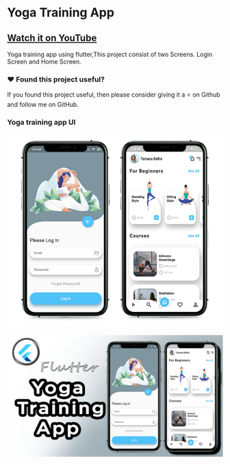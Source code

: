 # Yoga Training App

## [Watch it on YouTube](https://www.youtube.com/watch?v=FV3vwBSYUNE&t=808s)


Yoga training app using flutter,This project consist of two Screens. Login Screen and Home Screen.

### :heart: Found this project useful?

If you found this project useful, then please consider giving it a :star: on Github and follow me on GitHub.

<!-- <a href="https://www.buymeacoffee.com/iamsayuj"><img src="https://cdn.buymeacoffee.com/buttons/v2/default-yellow.png" height="60"></a> -->

### Yoga training app UI

![App UI](/yogascr.png)

![App UI](/yogaapp.png)
